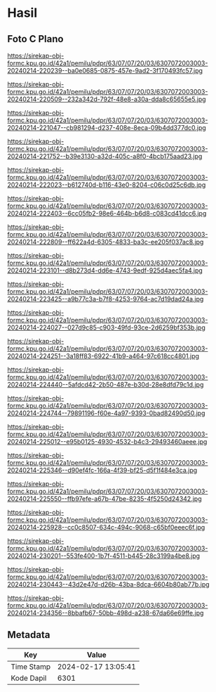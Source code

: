 # Hasil

## Foto C Plano

https://sirekap-obj-formc.kpu.go.id/42a1/pemilu/pdpr/63/07/07/20/03/6307072003003-20240214-220239--ba0e0685-0875-457e-9ad2-3f170493fc57.jpg

https://sirekap-obj-formc.kpu.go.id/42a1/pemilu/pdpr/63/07/07/20/03/6307072003003-20240214-220509--232a342d-792f-48e8-a30a-dda8c65655e5.jpg

https://sirekap-obj-formc.kpu.go.id/42a1/pemilu/pdpr/63/07/07/20/03/6307072003003-20240214-221047--cb981294-d237-408e-8eca-09b4dd377dc0.jpg

https://sirekap-obj-formc.kpu.go.id/42a1/pemilu/pdpr/63/07/07/20/03/6307072003003-20240214-221752--b39e3130-a32d-405c-a8f0-4bcb175aad23.jpg

https://sirekap-obj-formc.kpu.go.id/42a1/pemilu/pdpr/63/07/07/20/03/6307072003003-20240214-222023--b612740d-b116-43e0-8204-c06c0d25c6db.jpg

https://sirekap-obj-formc.kpu.go.id/42a1/pemilu/pdpr/63/07/07/20/03/6307072003003-20240214-222403--6cc05fb2-98e6-464b-b6d8-c083cd41dcc6.jpg

https://sirekap-obj-formc.kpu.go.id/42a1/pemilu/pdpr/63/07/07/20/03/6307072003003-20240214-222809--ff622a4d-6305-4833-ba3c-ee205f037ac8.jpg

https://sirekap-obj-formc.kpu.go.id/42a1/pemilu/pdpr/63/07/07/20/03/6307072003003-20240214-223101--d8b273d4-dd6e-4743-9edf-925d4aec5fa4.jpg

https://sirekap-obj-formc.kpu.go.id/42a1/pemilu/pdpr/63/07/07/20/03/6307072003003-20240214-223425--a9b77c3a-b7f8-4253-9764-ac7d19dad24a.jpg

https://sirekap-obj-formc.kpu.go.id/42a1/pemilu/pdpr/63/07/07/20/03/6307072003003-20240214-224027--027d9c85-c903-49fd-93ce-2d6259bf353b.jpg

https://sirekap-obj-formc.kpu.go.id/42a1/pemilu/pdpr/63/07/07/20/03/6307072003003-20240214-224251--3a18ff83-6922-41b9-a464-97c618cc4801.jpg

https://sirekap-obj-formc.kpu.go.id/42a1/pemilu/pdpr/63/07/07/20/03/6307072003003-20240214-224440--5afdcd42-2b50-487e-b30d-28e8dfd79c1d.jpg

https://sirekap-obj-formc.kpu.go.id/42a1/pemilu/pdpr/63/07/07/20/03/6307072003003-20240214-224744--79891196-f60e-4a97-9393-0bad82490d50.jpg

https://sirekap-obj-formc.kpu.go.id/42a1/pemilu/pdpr/63/07/07/20/03/6307072003003-20240214-225012--e95b0125-4930-4532-b4c3-29493460aeee.jpg

https://sirekap-obj-formc.kpu.go.id/42a1/pemilu/pdpr/63/07/07/20/03/6307072003003-20240214-225346--d90ef4fc-166a-4f39-bf25-d5f1f484e3ca.jpg

https://sirekap-obj-formc.kpu.go.id/42a1/pemilu/pdpr/63/07/07/20/03/6307072003003-20240214-225550--ffb97efe-a67b-47be-8235-4f5250d24342.jpg

https://sirekap-obj-formc.kpu.go.id/42a1/pemilu/pdpr/63/07/07/20/03/6307072003003-20240214-225928--cc0c8507-634c-494c-9068-c65bf0eeec6f.jpg

https://sirekap-obj-formc.kpu.go.id/42a1/pemilu/pdpr/63/07/07/20/03/6307072003003-20240214-230201--553fe400-1b7f-4511-b445-28c3199a4be8.jpg

https://sirekap-obj-formc.kpu.go.id/42a1/pemilu/pdpr/63/07/07/20/03/6307072003003-20240214-230443--43d2e47d-d26b-43ba-8dca-6604b80ab77b.jpg

https://sirekap-obj-formc.kpu.go.id/42a1/pemilu/pdpr/63/07/07/20/03/6307072003003-20240214-234356--8bbafb67-50bb-498d-a238-67da66e69ffe.jpg


## Metadata

| Key        | Value               |
| ---------- | ------------------- |
| Time Stamp | 2024-02-17 13:05:41 |
| Kode Dapil | 6301                |



